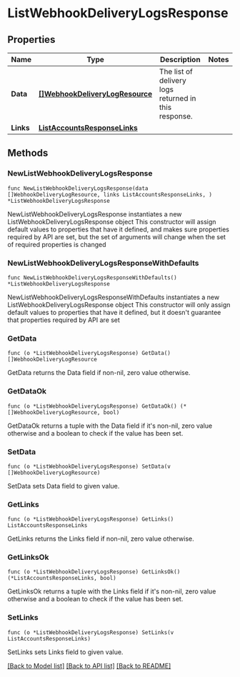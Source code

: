 # ListWebhookDeliveryLogsResponse

## Properties

Name | Type | Description | Notes
------------ | ------------- | ------------- | -------------
**Data** | [**[]WebhookDeliveryLogResource**](WebhookDeliveryLogResource.md) | The list of delivery logs returned in this response.  | 
**Links** | [**ListAccountsResponseLinks**](ListAccountsResponseLinks.md) |  | 

## Methods

### NewListWebhookDeliveryLogsResponse

`func NewListWebhookDeliveryLogsResponse(data []WebhookDeliveryLogResource, links ListAccountsResponseLinks, ) *ListWebhookDeliveryLogsResponse`

NewListWebhookDeliveryLogsResponse instantiates a new ListWebhookDeliveryLogsResponse object
This constructor will assign default values to properties that have it defined,
and makes sure properties required by API are set, but the set of arguments
will change when the set of required properties is changed

### NewListWebhookDeliveryLogsResponseWithDefaults

`func NewListWebhookDeliveryLogsResponseWithDefaults() *ListWebhookDeliveryLogsResponse`

NewListWebhookDeliveryLogsResponseWithDefaults instantiates a new ListWebhookDeliveryLogsResponse object
This constructor will only assign default values to properties that have it defined,
but it doesn't guarantee that properties required by API are set

### GetData

`func (o *ListWebhookDeliveryLogsResponse) GetData() []WebhookDeliveryLogResource`

GetData returns the Data field if non-nil, zero value otherwise.

### GetDataOk

`func (o *ListWebhookDeliveryLogsResponse) GetDataOk() (*[]WebhookDeliveryLogResource, bool)`

GetDataOk returns a tuple with the Data field if it's non-nil, zero value otherwise
and a boolean to check if the value has been set.

### SetData

`func (o *ListWebhookDeliveryLogsResponse) SetData(v []WebhookDeliveryLogResource)`

SetData sets Data field to given value.


### GetLinks

`func (o *ListWebhookDeliveryLogsResponse) GetLinks() ListAccountsResponseLinks`

GetLinks returns the Links field if non-nil, zero value otherwise.

### GetLinksOk

`func (o *ListWebhookDeliveryLogsResponse) GetLinksOk() (*ListAccountsResponseLinks, bool)`

GetLinksOk returns a tuple with the Links field if it's non-nil, zero value otherwise
and a boolean to check if the value has been set.

### SetLinks

`func (o *ListWebhookDeliveryLogsResponse) SetLinks(v ListAccountsResponseLinks)`

SetLinks sets Links field to given value.



[[Back to Model list]](../README.md#documentation-for-models) [[Back to API list]](../README.md#documentation-for-api-endpoints) [[Back to README]](../README.md)


